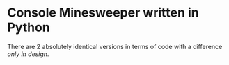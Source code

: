 #   Console Minesweeper written in Python

There are 2 absolutely identical versions in terms of code with a difference *only in design*.
